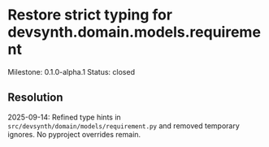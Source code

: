 # Restore strict typing for devsynth.domain.models.requirement
Milestone: 0.1.0-alpha.1
Status: closed

## Resolution
2025-09-14: Refined type hints in `src/devsynth/domain/models/requirement.py` and removed temporary ignores. No pyproject overrides remain.

